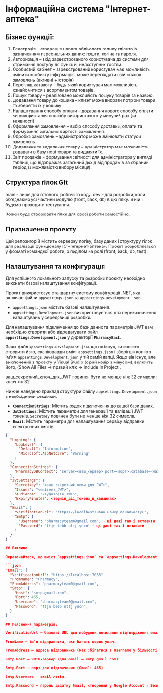 # Інформаційна система "Інтернет-аптека"

## Бізнес функції:

1. Реєстрація – створення нового облікового запису клієнта із зазначенням персональних даних: пошти, логіна та пароля.  
2. Авторизація – вхід зареєстрованого користувача до системи для отримання доступу до функцій, недоступних гостям.  
3. Особистий кабінет – зареєстрований користувач має можливість змінити особисту інформацію, може переглядати свій список замовлень (активні + історія)  
4. Перегляд каталогу – будь-який користувач має можливість ознайомитися з асортиментом товарів.  
5. Пошук товару – реалізовано можливість пошуку товарів за назвою.  
6. Додавання товару до кошика – клієнт може вибрати потрібні товари та зберегти їх у кошику  
7. Налаштування способу оплати – додавання нового способу оплати чи використання способу використаного у минулий раз (за наявності)  
8. Оформлення замовлення – вибір способу доставки, оплати та формування загальної вартості замовлення.  
9. Обробка замовлень – адміністратор може змінювати статуси замовлень.  
10. Додавання та видалення товару – адміністратор має можливість додавати в базу нові товари та видаляти їх.  
11. Звіт продажів – формування звітності для адміністратора у вигляді таблиці, що відображає загальний дохід від продажів за обраний період (з можливістю вибору місяця).

## Структура гілок Git

main - лише для готового, робочого коду. dev - для розробки, коли об'єднаємо усі частини модулю (front, back, db) в цю гілку. В ній і будемо проводити тестування.

Кожен буде створювати гілки для своєї роботи самостійно.

## Призначення проекту

Цей репозиторій містить серверну логіку, базу даних і структуру гілок для реалізації функціоналу ІС «Інтернет-аптека». Проєкт розробляється у форматі командної роботи, з поділом на ролі (front, back, db, test).

## Налаштування та конфігурація

Для успішного локального запуску та розробки проєкту необхідно виконати базові налаштування конфігурації.

Проєкт використовує стандартну систему конфігурації .NET, яка включає файли `appsettings.json` та `appsettings.Development.json`.

* `appsettings.json` містить базові налаштування.
* `appsettings.Development.json` використовується для перевизначення налаштувань у середовищі розробки.

Для налаштування підключення до бази даних та параметрів JWT вам необхідно створити або відредагувати файл **`appsettings.Development.json`** у директорії **`PharmacyBack`**.

Якщо файл `appsettings.Development.json` ще не існує, ви можете створити його, скопіювавши вміст `appsettings.json` і зберігши копію з ім'ям `appsettings.Development.json` у тій самій папці. Якщо він існує, але виключений з проєкту у Visual Studio (сірий колір з мінусом), включіть його,  (Show All Files -> правий клік -> Include In Project).

ваш_секретний_ключ_для_JWT повинен бути не менше ніж 32 символи: ключ >= 32.

Нижче наведено приклад структури файлу `appsettings.Development.json` з необхідними секціями:

* **`ConnectionStrings`**: Містить рядок підключення до вашої бази даних.
* **`JwtSettings`**: Містить параметри для генерації та валідації JWT токенів. `SecretKey` повинен бути не менше ніж 32 символи.
* **`Email`**: Містить параметри для налаштування сервісу відправки електронних листів.

```json
{
  "Logging": {
    "LogLevel": {
      "Default": "Information",
      "Microsoft.AspNetCore": "Warning"
    }
  },
  "ConnectionStrings": {
    "PharmacyDBContext": "server=<ваш_сервер>;port=<порт>;database=<назва_БД>;user=<користувач_БД>;password=<пароль_БД>"
  },
  "JwtSettings": {
    "SecretKey": "<ваш_секретний_ключ_для_JWT>",
    "Issuer": "<емітент_JWT>",
    "Audience": "<аудиторія_JWT>",
    "ExpiryMinutes": <термін_дії_токена_в_хвилинах>
  },
  "Email": {
    "VerificationUrl": "https://localhost:<ваш номер локалхосту>",
    "Smtp": {
      "Username": "pharmacyteam0@gmail.com", - ці дані так і вставити
      "Password": "ttjn bebb ntfj yncn" - ці дані так і вставити
    }
  }
}
                                                                               
## Важливо 

Переконайтеся, що вміст `appsettings.json` та `appsettings.Development.json` разом створювали код, що знаходиться нижче: 

```json
"Email": {
  "VerificationUrl": "https://localhost:7035",
  "FromName": "Pharmacy",
  "FromAddress": "pharmacyteam0@gmail.com",
  "Smtp": {
    "Host": "smtp.gmail.com",
    "Port": 465,
    "Username": "pharmacyteam0@gmail.com",
    "Password": "ttjn bebb ntfj yncn",
  }
}

## Пояснення параметрів:

VerificationUrl — базовий URL для побудови посилання підтвердження email (наприклад, https://localhost:7035).

FromName — ім’я відправника, яке бачить користувач.

FromAddress — адреса відправника (має збігатися з Username у більшості випадків).

Smtp.Host — SMTP-сервер (для Gmail — smtp.gmail.com).

Smtp.Port — порт для підключення (Gmail: 465).

Smtp.Username — email-логін.

Smtp.Password — пароль додатку Gmail, створений у Google Account > Безпека > Паролі додатків.                                                                        
                                                                               

                                                                               
